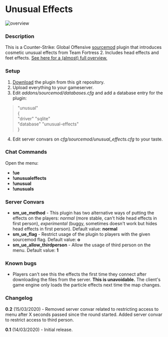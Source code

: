 # Unusual Effects

![overview](https://i.imgur.com/w4HY6Nc.gif)

### Description

This is a Counter-Strike: Global Offensive [sourcemod](https://www.sourcemod.net/) plugin that introduces cosmetic unusual effects from Team Fortress 2. Includes head effects and feet effects. 
[See here for a (almost) full overview.](https://gfycat.com/finemellowantipodesgreenparakeet)

### Setup

1. [Download](https://github.com/Erroler/Unusual-Effects/archive/master.zip) the plugin from this git repository.
2. Upload everything to your gameserver.
3. Edit *addons/sourcemod/databases.cfg* and add a database entry for the plugin:
> "unusual"<br>
	{<br>
		"driver"			"sqlite"<br>
		"database"			"unusual-effects"<br>
	}<br>
4. Edit server convars on *cfg/sourcemod/unusual_effects.cfg* to your taste.

### Chat Commands

Open the menu:

* **!ue**
* **!unusualeffects**
* **!unusual**
* **!unusuals**

### Server Convars

* **sm_ue_method** - This plugin has two alternative ways of putting the effects on the players: *normal* (more stable, can't hide head effects in first person), *experimental* (buggy, sometimes doesn't work but hides head effects in first person). Default value: **normal**
* **sm_ue_flag** - Restrict usage of the plugin to players with the given sourcemod flag. Default value: **o**
* **sm_ue_allow_thirdperson** - Allow the usage of third person on the menu. Default value: **1**

### Known bugs

* Players can't see this the effects the first time they connect after downloading the files from the server. **This is unavoidable.** The client's game engine only loads the particle effects next time the map changes.

### Changelog

**0.2** (15/03/2020) - Removed server convar related to restricting access to menu after X seconds passed since the round started. Added server convar to restrict access to third person.

**0.1** (14/03/2020) - Initial release.
